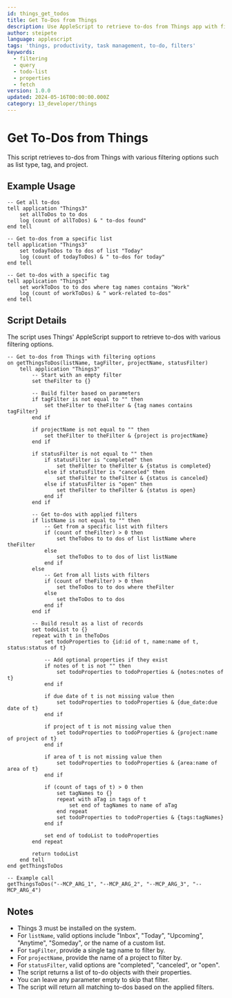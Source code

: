 ```yaml
---
id: things_get_todos
title: Get To-Dos from Things
description: Use AppleScript to retrieve to-dos from Things app with filtering options
author: steipete
language: applescript
tags: 'things, productivity, task management, to-do, filters'
keywords:
  - filtering
  - query
  - todo-list
  - properties
  - fetch
version: 1.0.0
updated: 2024-05-16T00:00:00.000Z
category: 13_developer/things
---
```


# Get To-Dos from Things

This script retrieves to-dos from Things with various filtering options such as list type, tag, and project.

## Example Usage

```applescript
-- Get all to-dos
tell application "Things3"
    set allToDos to to dos
    log (count of allToDos) & " to-dos found"
end tell

-- Get to-dos from a specific list
tell application "Things3"
    set todayToDos to to dos of list "Today"
    log (count of todayToDos) & " to-dos for today"
end tell

-- Get to-dos with a specific tag
tell application "Things3"
    set workToDos to to dos where tag names contains "Work"
    log (count of workToDos) & " work-related to-dos"
end tell
```

## Script Details

The script uses Things' AppleScript support to retrieve to-dos with various filtering options.

```applescript
-- Get to-dos from Things with filtering options
on getThingsToDos(listName, tagFilter, projectName, statusFilter)
    tell application "Things3"
        -- Start with an empty filter
        set theFilter to {}
        
        -- Build filter based on parameters
        if tagFilter is not equal to "" then
            set theFilter to theFilter & {tag names contains tagFilter}
        end if
        
        if projectName is not equal to "" then
            set theFilter to theFilter & {project is projectName}
        end if
        
        if statusFilter is not equal to "" then
            if statusFilter is "completed" then
                set theFilter to theFilter & {status is completed}
            else if statusFilter is "canceled" then
                set theFilter to theFilter & {status is canceled}
            else if statusFilter is "open" then
                set theFilter to theFilter & {status is open}
            end if
        end if
        
        -- Get to-dos with applied filters
        if listName is not equal to "" then
            -- Get from a specific list with filters
            if (count of theFilter) > 0 then
                set theToDos to to dos of list listName where theFilter
            else
                set theToDos to to dos of list listName
            end if
        else
            -- Get from all lists with filters
            if (count of theFilter) > 0 then
                set theToDos to to dos where theFilter
            else
                set theToDos to to dos
            end if
        end if
        
        -- Build result as a list of records
        set todoList to {}
        repeat with t in theToDos
            set todoProperties to {id:id of t, name:name of t, status:status of t}
            
            -- Add optional properties if they exist
            if notes of t is not "" then
                set todoProperties to todoProperties & {notes:notes of t}
            end if
            
            if due date of t is not missing value then
                set todoProperties to todoProperties & {due_date:due date of t}
            end if
            
            if project of t is not missing value then
                set todoProperties to todoProperties & {project:name of project of t}
            end if
            
            if area of t is not missing value then
                set todoProperties to todoProperties & {area:name of area of t}
            end if
            
            if (count of tags of t) > 0 then
                set tagNames to {}
                repeat with aTag in tags of t
                    set end of tagNames to name of aTag
                end repeat
                set todoProperties to todoProperties & {tags:tagNames}
            end if
            
            set end of todoList to todoProperties
        end repeat
        
        return todoList
    end tell
end getThingsToDos

-- Example call
getThingsToDos("--MCP_ARG_1", "--MCP_ARG_2", "--MCP_ARG_3", "--MCP_ARG_4")
```

## Notes

- Things 3 must be installed on the system.
- For `listName`, valid options include "Inbox", "Today", "Upcoming", "Anytime", "Someday", or the name of a custom list.
- For `tagFilter`, provide a single tag name to filter by.
- For `projectName`, provide the name of a project to filter by.
- For `statusFilter`, valid options are "completed", "canceled", or "open".
- The script returns a list of to-do objects with their properties.
- You can leave any parameter empty to skip that filter.
- The script will return all matching to-dos based on the applied filters.
